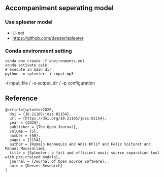 ## Accompaniment seperating model
### Use spleeter model
- U-net
- https://github.com/deezer/spleeter

### Conda environment setting
```
conda env create -f environments.yml
conda activate caik
# execute in main dir
python -m spleeter -i input.mp3
```
-i input_file / -o output_dir / -p configuration

##
## Reference
```
@article{spleeter2020,
  doi = {10.21105/joss.02154},
  url = {https://doi.org/10.21105/joss.02154},
  year = {2020},
  publisher = {The Open Journal},
  volume = {5},
  number = {50},
  pages = {2154},
  author = {Romain Hennequin and Anis Khlif and Felix Voituret and Manuel Moussallam},
  title = {Spleeter: a fast and efficient music source separation tool with pre-trained models},
  journal = {Journal of Open Source Software},
  note = {Deezer Research}
}
```
